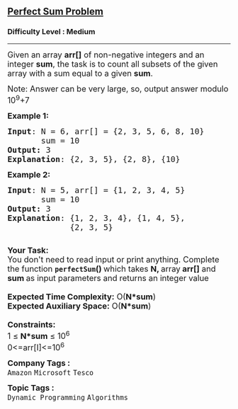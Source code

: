 <h2><a href="https://practice.geeksforgeeks.org/problems/perfect-sum-problem5633/1?page=2&category[]=Dynamic%20Programming&category[]=Graph&category[]=Recursion&category[]=DFS&category[]=BFS&category[]=Backtracking&category[]=sliding-window&sortBy=submissions">Perfect Sum Problem</a></h2><h3>Difficulty Level : Medium</h3><hr><div class="problems_problem_content__Xm_eO"><p><span style="font-size:18px">Given an array <strong>arr[]</strong> of non-negative integers and an integer <strong>sum</strong>, the task is to count&nbsp;all subsets of the given array with a sum equal to a given <strong>sum</strong>.</span></p>

<p><span style="font-size:18px">Note: Answer can be very large, so, output answer modulo 10<sup>9</sup>+7</span></p>

<p><span style="font-size:18px"><strong>Example 1:</strong></span></p>

<pre><span style="font-size:18px"><strong>Input</strong>: N = 6, arr[] = {2, 3, 5, 6, 8, 10}
       sum = 10
<strong>Output:</strong> 3</span>
<span style="font-size:18px"><strong>Explanation</strong>: {2, 3, 5}, {2, 8}, {10}</span></pre>

<div><span style="font-size:18px"><strong>Example 2:</strong></span></div>

<pre><span style="font-size:18px"><strong>Input</strong>: N = 5, arr[] = {1, 2, 3, 4, 5}
       sum = 10
<strong>Output:</strong> 3</span>
<span style="font-size:18px"><strong>Explanation</strong>: {1, 2, 3, 4}, {1, 4, 5}, 
             {2, 3, 5}</span></pre>

<div><br>
<span style="font-size:18px"><strong>Your Task:&nbsp;&nbsp;</strong><br>
You don't need to read input or print anything. Complete the function <strong><code>perfectSum</code>()&nbsp;</strong>which takes <strong>N, </strong>array<strong> arr[]</strong> and <strong>sum </strong>as input parameters and returns an integer value<br>
<br>
<strong>Expected Time Complexity:</strong> O(<strong>N*sum</strong>)<br>
<strong>Expected Auxiliary Space:</strong> O(<strong>N*sum</strong>)<br>
<br>
<strong>Constraints:</strong><br>
1 ≤ <strong>N*sum</strong> ≤ 10<sup>6</sup></span></div>

<div><span style="font-size:18px">0&lt;=arr[I]&lt;=10<sup>6</sup></span></div>
</div><p><span style=font-size:18px><strong>Company Tags : </strong><br><code>Amazon</code>&nbsp;<code>Microsoft</code>&nbsp;<code>Tesco</code>&nbsp;<br><p><span style=font-size:18px><strong>Topic Tags : </strong><br><code>Dynamic Programming</code>&nbsp;<code>Algorithms</code>&nbsp;
